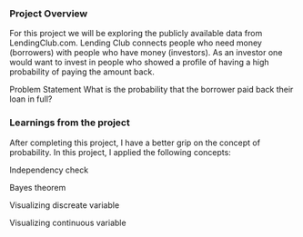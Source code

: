 ### Project Overview

 For this project we will be exploring the publicly available data from LendingClub.com. Lending Club connects people who need money (borrowers) with people who have money (investors). As an investor one would want to invest in people who showed a profile of having a high probability of paying the amount back.

Problem Statement
What is the probability that the borrower paid back their loan in full?


### Learnings from the project

 After completing this project, I have a better grip on the concept of probability. In this project, I applied the following concepts:

Independency check

Bayes theorem

Visualizing discreate variable

Visualizing continuous variable


